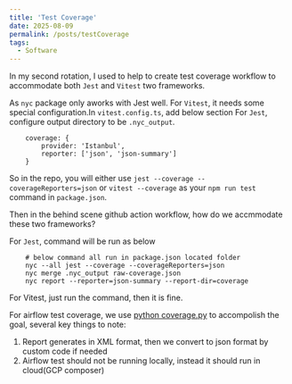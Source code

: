 ```yaml
---
title: 'Test Coverage'
date: 2025-08-09
permalink: /posts/testCoverage
tags:
  - Software
---
```

In my second rotation, I used to help to create test coverage workflow to accommodate both `Jest` and `Vitest` two frameworks.

As `nyc` package only aworks with Jest well. For `Vitest`, it needs some special configuration.In `vitest.config.ts`, add below section
For `Jest`, configure output directory to be `.nyc_output`.
```
    coverage: {
        provider: 'Istanbul',
        reporter: ['json', 'json-summary']
    }
```

So in the repo, you will either use `jest --coverage --coverageReporters=json` or `vitest --coverage` as your `npm run test` command in `package.json`.

Then in the behind scene github action workflow, how do we accmmodate these two frameworks?

For `Jest`, command will be run as below
```
    # below command all run in package.json located folder
    nyc --all jest --coverage --coverageReporters=json
    nyc merge .nyc_output raw-coverage.json
    nyc report --reporter=json-summary --report-dir=coverage
```

For Vitest, just run the command, then it is fine.


For airflow test coverage, we use [python coverage.py](https://coverage.readthedocs.io/en/7.8.2/) to accompolish the goal, several key things to note:
1. Report generates in XML format, then we convert to json format by custom code if needed
2. Airflow test should not be running locally, instead it should run in cloud(GCP composer)